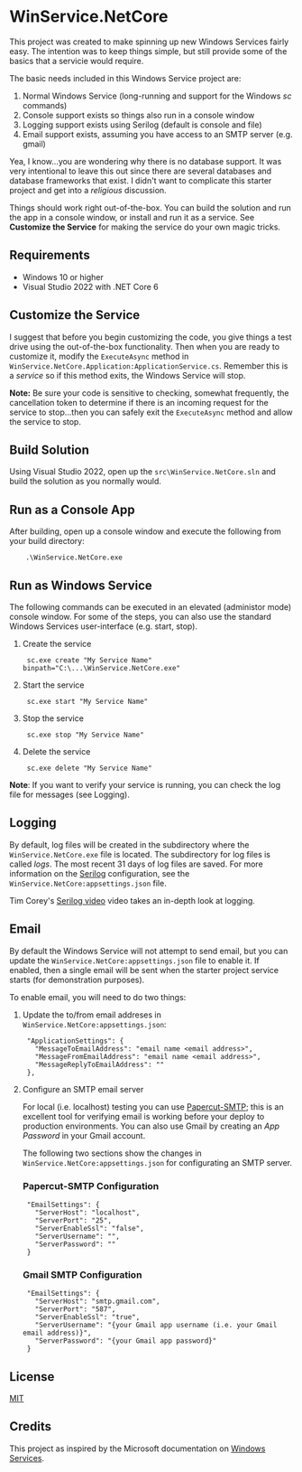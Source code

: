 # WinService.NetCore

This project was created to make spinning up new Windows Services fairly easy. The intention
was to keep things simple, but still provide some of the basics that a servicie would require.

The basic needs included in this Windows Service project are:

1. Normal Windows Service (long-running and support for the Windows *sc* commands)
2. Console support exists so things also run in a console window
3. Logging support exists using Serilog (default is console and file)
4. Email support exists, assuming you have access to an SMTP server (e.g. gmail)

Yea, I know...you are wondering why there is no database support. It was very intentional to leave this
out since there are several databases and database frameworks that exist.  I didn't want to complicate
this starter project and get into a *religious* discussion.

Things should work right out-of-the-box.  You can build the solution and run the app in a console window,
or install and run it as a service. See **Customize the Service** for making the service do your
own magic tricks.

## Requirements
- Windows 10 or higher
- Visual Studio 2022 with .NET Core 6

## Customize the Service
I suggest that before you begin customizing the code, you give things a test drive using the out-of-the-box
functionality.  Then when you are ready to customize it, modify the `ExecuteAsync` method in
`WinService.NetCore.Application:ApplicationService.cs`. Remember this is a *service* so if this method
exits, the Windows Service will stop.

**Note:** Be sure your code is sensitive to checking, somewhat frequently, the cancellation token to determine
if there is an incoming request for the service to stop...then you can safely exit the `ExecuteAsync` method and
allow the service to stop.

## Build Solution
Using Visual Studio 2022, open up the `src\WinService.NetCore.sln` and build the solution as you
normally would.

## Run as a Console App
After building, open up a console window and execute the following from your build directory:

        .\WinService.NetCore.exe

## Run as Windows Service
The following commands can be executed in an elevated (administor mode) console window.  For some of the
steps, you can also use the standard Windows Services user-interface (e.g. start, stop).

1) Create the service

        sc.exe create "My Service Name" binpath="C:\...\WinService.NetCore.exe"

2) Start the service

        sc.exe start "My Service Name"

3) Stop the service

        sc.exe stop "My Service Name"

4) Delete the service

        sc.exe delete "My Service Name"

**Note**: If you want to verify your service is running, you can check the log file for messages (see Logging).

## Logging

By default, log files will be created in the subdirectory where the `WinService.NetCore.exe` file is located.
The subdirectory for log files is called *logs*.  The most recent 31 days of log files are saved.  For more information
on the
[Serilog](https://serilog.net/)
configuration, see the `WinService.NetCore:appsettings.json` file.

Tim Corey's
[Serilog video](https://www.youtube.com/watch?v=_iryZxv8Rxw&t=2541s) video takes an in-depth
look at logging.

## Email

By default the Windows Service will not attempt to send email, but you can update the
`WinService.NetCore:appsettings.json` file to enable it.  If enabled, then a single email
will be sent when the starter project service starts (for demonstration purposes).

To enable email, you will need to do two things:

1) Update the to/from email addreses in `WinService.NetCore:appsettings.json`:

        "ApplicationSettings": {
          "MessageToEmailAddress": "email name <email address>",
          "MessageFromEmailAddress": "email name <email address>",
          "MessageReplyToEmailAddress": ""
        },

2) Configure an SMTP email server

    For local (i.e. localhost) testing you can use [Papercut-SMTP](https://www.papercut-smtp.com/);
this is an excellent tool for verifying email is working before your deploy to production environments.
You can also use Gmail by creating an *App Password* in your Gmail account.

    The following two sections show the changes in `WinService.NetCore:appsettings.json` for
configurating an SMTP server.

    ### Papercut-SMTP Configuration

        "EmailSettings": {
          "ServerHost": "localhost",
          "ServerPort": "25",
          "ServerEnableSsl": "false",
          "ServerUsername": "",
          "ServerPassword": ""
        }

    ### Gmail SMTP Configuration

        "EmailSettings": {
          "ServerHost": "smtp.gmail.com",
          "ServerPort": "587",
          "ServerEnableSsl": "true",
          "ServerUsername": "{your Gmail app username (i.e. your Gmail email address)}",
          "ServerPassword": "{your Gmail app password}"
        }

## License
[MIT](https://github.com/paultechguy/WinService.NetCore/blob/develop/LICENSE.txt)

## Credits
This project as inspired by the Microsoft documentation
on [Windows Services](https://docs.microsoft.com/en-us/dotnet/core/extensions/windows-service).
